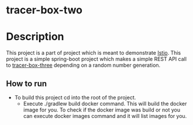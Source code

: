 # tracer-box-two

# Description

This project is a part of project which is meant to demonstrate [Istio](https://istio.io).
This project is a simple spring-boot project which makes a simple REST API call to [tracer-box-three](https://github.com/saurin-tech/tracer-box-three) depending on a random number generation.

## How to run

* To build this project cd into the root of the project.
    - Execute ./gradlew build docker command. This will build the docker image for you.
        To check if the docker image was build or not you can execute docker images command and it will list images for you.
